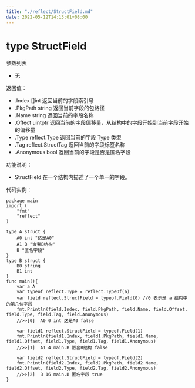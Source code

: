 ```yaml
---
title: "./reflect/StructField.md"
date: 2022-05-12T14:13:01+08:00
---
```

# type StructField

参数列表

- 无

返回值：

- .Index []int 返回当前的字段索引号
- .PkgPath string 返回当前字段的包路径
- .Name string 返回当前的字段名称
- .Offect uintptr 返回当前的字段偏移量，从结构中的字段开始到当前字段开始的偏移量
- .Type reflect.Type 返回当前的字段 Type 类型
- .Tag reflect.StructTag 返回当前的字段标签名称
- .Anonymous bool 返回当前的字段是否是匿名字段

功能说明：

- StructField 在一个结构内描述了一个单一的字段。

代码实例：

	package main
	import (
	    "fmt"
	    "reflect"
	)

	type A struct {
		A0 int "这是A0"
		A1 B "嵌套B结构"
		B "匿名字段"
	}
	type B struct {
		B0 string
		B1 int
	}
	func main(){
		var a A
		var typeof reflect.Type = reflect.TypeOf(a)
		var field reflect.StructField = typeof.Field(0) //0 表示是 a 结构中的第几位字段
		fmt.Println(field.Index, field.PkgPath, field.Name, field.Offset, field.Type, field.Tag, field.Anonymous)
		//>>[0]  A0 0 int 这是A0 false

		var field1 reflect.StructField = typeof.Field(1)
		fmt.Println(field1.Index, field1.PkgPath, field1.Name, field1.Offset, field1.Type, field1.Tag, field1.Anonymous)
		//>>[1]  A1 4 main.B 嵌套B结构 false

		var field2 reflect.StructField = typeof.Field(2)
		fmt.Println(field2.Index, field2.PkgPath, field2.Name, field2.Offset, field2.Type, field2.Tag, field2.Anonymous)
		//>>[2]  B 16 main.B 匿名字段 true
	}
